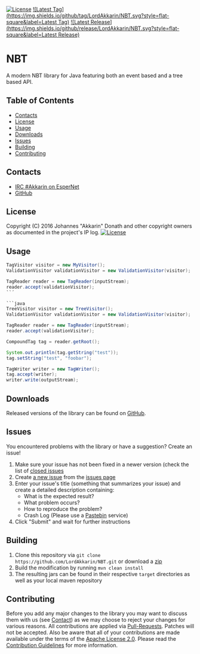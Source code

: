 [![License](https://img.shields.io/github/license/LordAkkarin/NBT.svg?style=flat-square)](https://www.apache.org/licenses/LICENSE-2.0.txt)
[![Latest Tag](https://img.shields.io/github/tag/LordAkkarin/NBT.svg?style=flat-square&label=Latest Tag)](https://github.com/LordAkkarin/NBT/tags)
[![Latest Release](https://img.shields.io/github/release/LordAkkarin/NBT.svg?style=flat-square&label=Latest Release)](https://github.com/LordAkkarin/NBT/releases)

NBT
===

A modern NBT library for Java featuring both an event based and a tree based API.

Table of Contents
-----------------
* [Contacts](#contacts)
* [License](#license)
* [Usage](#usage)
* [Downloads](#downloads)
* [Issues](#issues)
* [Building](#building)
* [Contributing](#contributing)

Contacts
--------

* [IRC #Akkarin on EsperNet](http://webchat.esper.net/?channels=Akkarin)
* [GitHub](https://github.com/LordAkkarin/NBT)

License
-------

Copyright (C) 2016 Johannes "Akkarin" Donath and other copyright owners as documented in the project's IP log.
[![License](https://img.shields.io/badge/License-Apache%202.0-blue.svg?style=flat-square)](https://www.apache.org/licenses/LICENSE-2.0.txt)

Usage
-----

```java
TagVisitor visitor = new MyVisitor();
ValidationVisitor validationVisitor = new ValidationVisitor(visitor);

TagReader reader = new TagReader(inputStream);
reader.accept(validationVisitor);
``´

```java
TreeVisitor visitor = new TreeVisitor();
ValidationVisitor validationVisitor = new ValidationVisitor(visitor);

TagReader reader = new TagReader(inputStream);
reader.accept(validationVisitor);

CompoundTag tag = reader.getRoot();

System.out.println(tag.getString("test"));
tag.setString("test", "foobar");

TagWriter writer = new TagWriter();
tag.accept(writer);
writer.write(outputStream);
```

Downloads
---------

Released versions of the library can be found on [GitHub](https://github.com/LordAkkarin/NBT/releases).

Issues
------

You encountered problems with the library or have a suggestion? Create an issue!

1. Make sure your issue has not been fixed in a newer version (check the list of [closed issues](https://github.com/LordAkkarin/NBT/issues?q=is%3Aissue+is%3Aclosed)
1. Create [a new issue](https://github.com/LordAkkarin/NBT/issues/new) from the [issues page](https://github.com/LordAkkarin/NBT/issues)
1. Enter your issue's title (something that summarizes your issue) and create a detailed description containing:
   - What is the expected result?
   - What problem occurs?
   - How to reproduce the problem?
   - Crash Log (Please use a [Pastebin](http://www.pastebin.com) service)
1. Click "Submit" and wait for further instructions

Building
--------

1. Clone this repository via ```git clone https://github.com/LordAkkarin/NBT.git``` or download a [zip](https://github.com/LordAkkarin/NBT/archive/master.zip)
1. Build the modification by running ```mvn clean install```
1. The resulting jars can be found in their respective ```target``` directories as well as your local maven repository

Contributing
------------

Before you add any major changes to the library you may want to discuss them with us (see [Contact](#contact)) as
we may choose to reject your changes for various reasons. All contributions are applied via [Pull-Requests](https://help.github.com/articles/creating-a-pull-request).
Patches will not be accepted. Also be aware that all of your contributions are made available under the terms of the
[Apache License 2.0](https://www.apache.org/licenses/LICENSE-2.0.txt). Please read the [Contribution Guidelines](CONTRIBUTING.md)
for more information.
